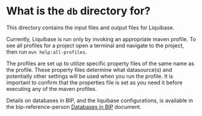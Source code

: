 # What is the `db` directory for?

This directory contains the input files and output files for Liquibase.

Currently, Liquibase is run only by invoking an appropriate maven profile. To see all profiles for a project open a terminal and navigate to the project, then run `mvn help:all-profiles`.

The profiles are set up to utilize specific property files of the same name as the profile. These property files determine what datasource(s) and potentially other settings will be used when you run the profile. It is important to confirm that the properties file is set as you need it before executing any of the maven profiles.

Details on databases in BIP, and the liquibase configurations, is available in the bip-reference-person [Databases in BIP](https://github.ec.va.gov/EPMO/bip-reference-person/blob/master/docs/database-config-usage.md) document.
